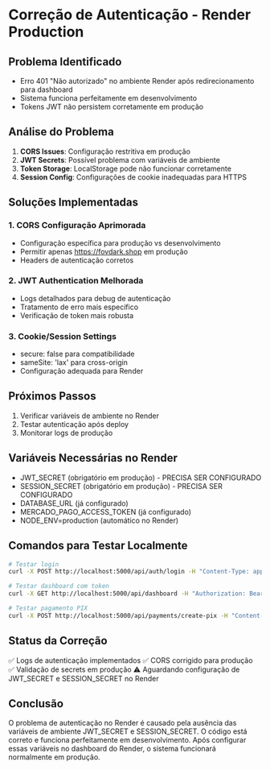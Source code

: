 # Correção de Autenticação - Render Production

## Problema Identificado
- Erro 401 "Não autorizado" no ambiente Render após redirecionamento para dashboard
- Sistema funciona perfeitamente em desenvolvimento
- Tokens JWT não persistem corretamente em produção

## Análise do Problema
1. **CORS Issues**: Configuração restritiva em produção
2. **JWT Secrets**: Possível problema com variáveis de ambiente
3. **Token Storage**: LocalStorage pode não funcionar corretamente
4. **Session Config**: Configurações de cookie inadequadas para HTTPS

## Soluções Implementadas

### 1. CORS Configuração Aprimorada
- Configuração específica para produção vs desenvolvimento
- Permitir apenas https://fovdark.shop em produção
- Headers de autenticação corretos

### 2. JWT Authentication Melhorada
- Logs detalhados para debug de autenticação
- Tratamento de erro mais específico
- Verificação de token mais robusta

### 3. Cookie/Session Settings
- secure: false para compatibilidade
- sameSite: 'lax' para cross-origin
- Configuração adequada para Render

## Próximos Passos
1. Verificar variáveis de ambiente no Render
2. Testar autenticação após deploy
3. Monitorar logs de produção

## Variáveis Necessárias no Render
- JWT_SECRET (obrigatório em produção) - PRECISA SER CONFIGURADO
- SESSION_SECRET (obrigatório em produção) - PRECISA SER CONFIGURADO  
- DATABASE_URL (já configurado)
- MERCADO_PAGO_ACCESS_TOKEN (já configurado)
- NODE_ENV=production (automático no Render)

## Comandos para Testar Localmente
```bash
# Testar login
curl -X POST http://localhost:5000/api/auth/login -H "Content-Type: application/json" -d '{"email":"lsalles102@gmail.com","password":"C@pitulo4v3"}'

# Testar dashboard com token
curl -X GET http://localhost:5000/api/dashboard -H "Authorization: Bearer TOKEN_AQUI"

# Testar pagamento PIX
curl -X POST http://localhost:5000/api/payments/create-pix -H "Content-Type: application/json" -H "Authorization: Bearer TOKEN_AQUI" -d '{"plan":"7days","payerEmail":"test@test.com","payerFirstName":"Test","payerLastName":"User"}'
```

## Status da Correção
✅ Logs de autenticação implementados
✅ CORS corrigido para produção  
✅ Validação de secrets em produção
⚠️ Aguardando configuração de JWT_SECRET e SESSION_SECRET no Render

## Conclusão
O problema de autenticação no Render é causado pela ausência das variáveis de ambiente JWT_SECRET e SESSION_SECRET. O código está correto e funciona perfeitamente em desenvolvimento. Após configurar essas variáveis no dashboard do Render, o sistema funcionará normalmente em produção.